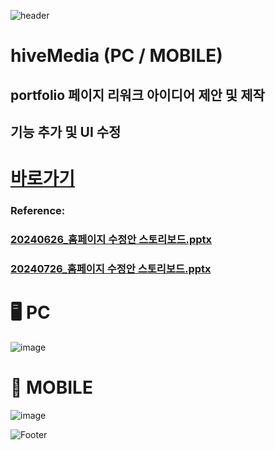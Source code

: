 ![header](https://capsule-render.vercel.app/api?type=wave&color=auto&height=150&section=header&text=2024.%2007.%2015%20-%202024.%2007.%2031&fontSize=60)

# hiveMedia (PC / MOBILE)
## portfolio 페이지 리워크 아이디어 제안 및 제작
## 기능 추가 및 UI 수정

# <a href="https://hivemedia.co.kr/portfolio/portfolio.php"> 바로가기 </a>


### Reference:
### [20240626_홈페이지 수정안 스토리보드.pptx](https://github.com/user-attachments/files/17675041/20240626_.pptx) <br>
### [20240726_홈페이지 수정안 스토리보드.pptx](https://github.com/user-attachments/files/17675040/20240726_.pptx)

# 🖥️ PC
![image](https://github.com/user-attachments/assets/bca821c1-0e07-4ef2-9eb5-d02da4153560) <br>

# 📱 MOBILE
![image](https://github.com/user-attachments/assets/1e75fea5-cca5-4fbe-a8e4-6a53ccee5d4a)






![Footer](https://capsule-render.vercel.app/api?type=waving&color=auto&height=200&section=footer)

